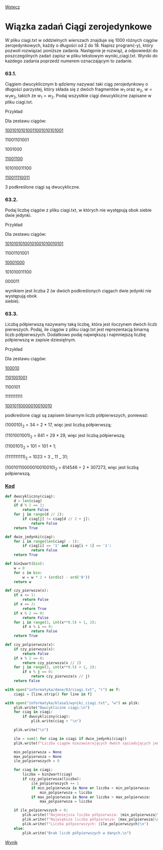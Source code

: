 [Wstecz](../informatyka.md)

# Wiązka zadań Ciągi zerojedynkowe

W pliku ciagi.txt w oddzielnych wierszach znajduje się 1000 różnych ciągów zerojedynkowych, każdy o długości od 2 do 18. Napisz program(-y), który pozwoli rozwiązać poniższe zadania. Następnie je rozwiąż, a odpowiedzi do poszczególnych zadań zapisz w pliku tekstowym wyniki_ciagi.txt. Wyniki do każdego zadania poprzedź numerem oznaczającym to zadanie.

### 63.1.

Ciągiem dwucyklicznym b ędziemy nazywać taki ciąg zerojedynkowy o długości parzystej, który składa się z dwóch fragmentów $`w_1`$ oraz $`w_2`$, $`w=w_1w_2`$, takich że $`w_1=w_2`$. Podaj wszystkie ciągi dwucykliczne zapisane w pliku ciagi.txt.

Przykład

Dla zestawu ciągów:

<u>10010101010011001010101001</u>

11001101001

1001000

<u>11001100</u>

101010011100

<u>110011110011</u>

3 podkreślone ciągi są dwucykliczne.

### 63.2.

Podaj liczbę ciągów z pliku ciagi.txt, w których nie występują obok siebie dwie jedynki.

Przykład

Dla zestawu ciągów:

<u>10101010100101001010010101</u>

11001101001

<u>10001000</u>

101010011100

000011

wynikiem jest liczba 2 (w dwóch podkreślonych ciągach dwie jedynki nie występują obok  
siebie).

### 63.3.

Liczbą półpierwszą nazywamy taką liczbę, która jest iloczynem dwóch liczb pierwszych. Podaj, ile ciągów z pliku ciagi.txt jest reprezentacją binarną liczb półpierwszych. Dodatkowo podaj największą i najmniejszą liczbę półpierwszą w zapisie dziesiętnym.

Przykład

Dla zestawu ciągów:

<u>100010</u>

<u>1101001001</u>

1100101

1111111111

<u>10010110000010010010</u>

podkreślone ciągi są zapisem binarnym liczb półpierwszych, ponieważ:

$`(100010)_2`$ = 34 = 2 \* 17, więc jest liczbą półpierwszą;

$`(1101001001)_2`$ = 841 = 29 \* 29, więc jest liczbą półpierwszą;

$`(1100101)_2`$ = 101 = 101 \* 1;

$`(1111111111)_2`$ = 1023 = 3 _ 11 _ 31;

$`(10010110000010010010)_2`$ = 614546 = 2 \* 307273, więc jest liczbą półpierwszą.

### [Kod](wiazka-zadan-ciagi-zerojedynkowe.py)

```py
def dwucykliczny(ciag):
    d = len(ciag)
    if d % 2 == 1:
        return False
    for j in range(d // 2):
        if ciag[j] != ciag[d // 2 + j]:
            return False
    return True

def dwie_jedynki(ciag):
    for i in range(len(ciag) - 1):
        if ciag[i] == '1' and ciag[i + 1] == '1':
            return False
    return True

def bin2wart(bin):
    w = 0
    for c in bin:
        w = w * 2 + (ord(c) - ord('0'))
    return w

def czy_pierwsza(x):
    if x <= 1:
        return False
    if x == 2:
        return True
    if x % 2 == 0:
        return False
    for i in range(3, int(x**0.5) + 1, 2):
        if x % i == 0:
            return False
    return True

def czy_polpierwsza(x):
    if czy_pierwsza(x):
        return False
    if x % 2 == 0:
        return czy_pierwsza(x // 2)
    for j in range(3, int(x**0.5) + 1, 2):
        if x % j == 0:
            return czy_pierwsza(x // j)
    return False

with open("informatyka/dane/63/ciagi.txt", "r") as f:
    ciagi = [line.strip() for line in f]

with open("informatyka/klasa3/wyniki_ciagi.txt", "w") as plik:
    plik.write("Dwucykliczne ciągi:\n")
    for ciag in ciagi:
        if dwucykliczny(ciag):
            plik.write(ciag + "\n")

    plik.write("\n")

    ile = sum(1 for ciag in ciagi if dwie_jedynki(ciag))
    plik.write(f"Liczba ciągów niezawierających dwóch sąsiadujących jedynek: {ile}\n\n")

    min_polpierwsza = None
    max_polpierwsza = None
    ile_polpierwszych = 0

    for ciag in ciagi:
        liczba = bin2wart(ciag)
        if czy_polpierwsza(liczba):
            ile_polpierwszych += 1
            if min_polpierwsza is None or liczba < min_polpierwsza:
                min_polpierwsza = liczba
            if max_polpierwsza is None or liczba > max_polpierwsza:
                max_polpierwsza = liczba

    if ile_polpierwszych > 0:
        plik.write(f"Najmniejsza liczba półpierwsza: {min_polpierwsza}\n")
        plik.write(f"Największa liczba półpierwsza: {max_polpierwsza}\n")
        plik.write(f"Liczba półpierwszych: {ile_polpierwszych}\n")
    else:
        plik.write("Brak liczb półpierwszych w danych.\n")
```

[Wynik](wyniki_ciagi.txt)
